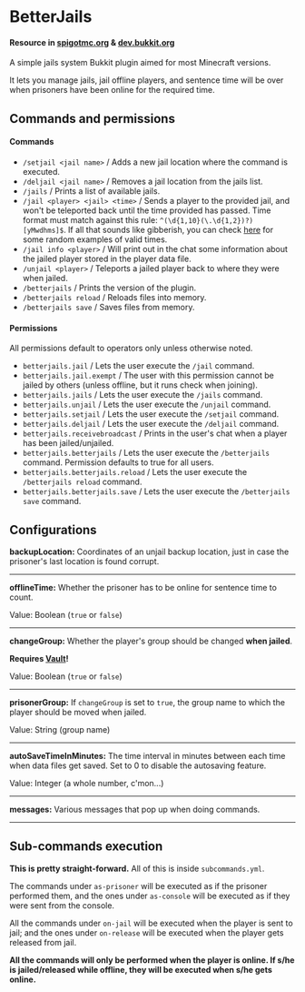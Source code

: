 # BetterJails
#### Resource in [spigotmc.org](https://www.spigotmc.org/resources/betterjails.76001/) & [dev.bukkit.org](https://dev.bukkit.org/projects/betterjails)
A simple jails system Bukkit plugin aimed for most Minecraft versions.

It lets you manage jails, jail offline players, and sentence time will be over when prisoners have been online for the required time.

## Commands and permissions
#### Commands
- `/setjail <jail name>` / Adds a new jail location where the command is executed.
- `/deljail <jail name>` / Removes a jail location from the jails list.
- `/jails` / Prints a list of available jails.
- `/jail <player> <jail> <time>` / Sends a player to the provided jail, and won't be teleported back until the time provided has passed. Time format must match against this rule: `^(\d{1,10}(\.\d{1,2})?)[yMwdhms]$`. If all that sounds like gibberish, you can check [here](https://onlinetexttools.com/generate-text-from-regex?regex=%5E(%5Cd%7B1%2C5%7D(%5C.%5Cd%7B1%2C2%7D)%3F)%5ByMwdhms%5D%24&results=10) for some random examples of valid times.
- `/jail info <player>` / Will print out in the chat some information about the jailed player stored in the player data file.
- `/unjail <player>` / Teleports a jailed player back to where they were when jailed.
- `/betterjails` / Prints the version of the plugin.
- `/betterjails reload` / Reloads files into memory.
- `/betterjails save` / Saves files from memory.

#### Permissions
All permissions default to operators only unless otherwise noted.
- `betterjails.jail` / Lets the user execute the `/jail` command.
- `betterjails.jail.exempt` / The user with this permission cannot be jailed by others (unless offline, but it runs check when joining).
- `betterjails.jails` / Lets the user execute the `/jails` command.
- `betterjails.unjail` / Lets the user execute the `/unjail` command.
- `betterjails.setjail` / Lets the user execute the `/setjail` command.
- `betterjails.deljail` / Lets the user execute the `/deljail` command.
- `betterjails.receivebroadcast` / Prints in the user's chat when a player has been jailed/unjailed.
- `betterjails.betterjails` / Lets the user execute the `/betterjails` command. Permission defaults to true for all users.
- `betterjails.betterjails.reload` / Lets the user execute the `/betterjails reload` command.
- `betterjails.betterjails.save` / Lets the user execute the `/betterjails save` command.

## Configurations
**backupLocation:**
Coordinates of an unjail backup location, just in case the prisoner's last location is found corrupt.
___
**offlineTime:**
Whether the prisoner has to be online for sentence time to count.

Value: Boolean (`true` or `false`)
___
**changeGroup:**
Whether the player's group should be changed **when jailed**.

**Requires [Vault](https://dev.bukkit.org/projects/vault/files)!**

Value: Boolean (`true` or `false`)
___
**prisonerGroup:**
If `changeGroup` is set to `true`, the group name to which the player should be moved when jailed.

Value: String (group name)
___
**autoSaveTimeInMinutes:**
The time interval in minutes between each time when data files get saved. Set to 0 to disable the autosaving feature.

Value: Integer (a whole number, c'mon...)
___
**messages:**
Various messages that pop up when doing commands.
___
## Sub-commands execution
**This is pretty straight-forward.**
All of this is inside `subcommands.yml`.

The commands under `as-prisoner` will be executed as if the prisoner performed them, and the ones under `as-console` will be executed as if they were sent from the console.

All the commands under `on-jail` will be executed when the player is sent to jail; and the ones under `on-release` will be executed when the player gets released from jail.

**All the commands will only be performed when the player is online. If s/he is jailed/released while offline, they will be executed when s/he gets online.**

